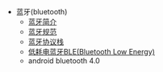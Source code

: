 

* 蓝牙(bluetooth)
    * [ 蓝牙简介 ](./bluetooth.md)
    * [ 蓝牙规范 ](./bluetooth_profile.md)
    * [ 蓝牙协议栈 ](./bluetooth_protocol_stack.md)
    * [ 低耗电蓝牙BLE(Bluetooth Low Energy) ](./bluetooth_low_energy.md)
    * android bluetooth 4.0
